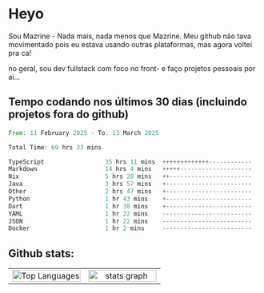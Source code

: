 # Heyo

Sou Mazrine - Nada mais, nada menos que Mazrine.
Meu github não tava movimentado pois eu estava usando outras plataformas, mas agora voltei pra ca!

no geral, sou dev fullstack com foco no front- e faço projetos pessoais por ai...


## Tempo codando nos últimos 30 dias (incluindo projetos fora do github)
<!--START_SECTION:waka-->

```rust
From: 11 February 2025 - To: 13 March 2025

Total Time: 69 hrs 33 mins

TypeScript                 35 hrs 11 mins  +++++++++++++------------   50.59 %
Markdown                   14 hrs 4 mins   +++++--------------------   20.25 %
Nix                        5 hrs 20 mins   ++-----------------------   07.69 %
Java                       3 hrs 57 mins   +------------------------   05.68 %
Other                      2 hrs 47 mins   +------------------------   04.00 %
Python                     1 hr 43 mins    +------------------------   02.47 %
Dart                       1 hr 30 mins    +------------------------   02.16 %
YAML                       1 hr 22 mins    -------------------------   01.98 %
JSON                       1 hr 22 mins    -------------------------   01.98 %
Docker                     1 hr 2 mins     -------------------------   01.49 %
```

<!--END_SECTION:waka-->

<!--
**Mazrine/Mazrine** is a ✨ _special_ ✨ repository because its `README.md` (this file) appears on your GitHub profile.

Here are some ideas to get you started:

- 🔭 I’m currently working on ...
- 🌱 I’m currently learning ...
- 👯 I’m looking to collaborate on ...
- 🤔 I’m looking for help with ...
- 💬 Ask me about ...
- 📫 How to reach me: ...
- 😄 Pronouns: ...
- ⚡ Fun fact: ...
-->


## Github stats:

<div align="center">
  <table width="100%">
    <tr>
      <td align="center" width="50%">
        <img src="https://github-readme-stats.vercel.app/api/top-langs/?username=mazrine&theme=tokyonight&layout=donut&langs_count=10&locale=pt-br" width="100%" alt="Top Languages" />
      </td>
      <td align="center" width="50%">
        <img src="https://github-readme-stats-yxqy.vercel.app/api?username=mazrine&hide_title=false&hide_rank=false&show_icons=true&count_private=true&disable_animations=false&theme=midnight-purple&locale=en&hide_border=true&order=1" width="100%" alt="stats graph" />
      </td>
    </tr>
  </table>
</div>
